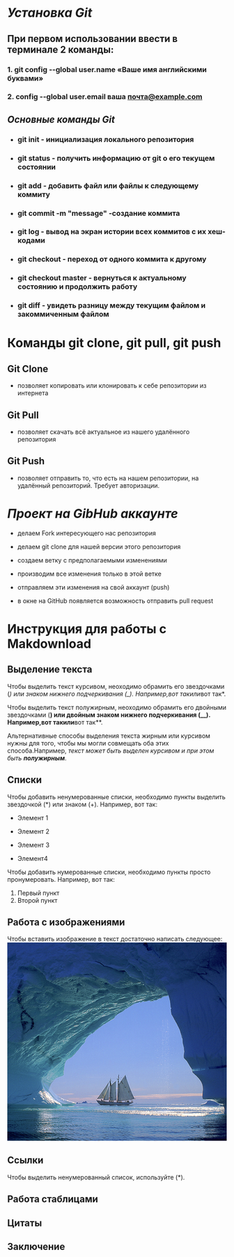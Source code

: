 # ***Установка Git***

## **При первом использовании ввести в терминале 2 команды:**  

### 1. git config --global user.name «Ваше имя английскими буквами»

### 2. config --global user.email ваша почта@example.com

## ***Основные команды Git***

* ### git init - инициализация локального репозитория

* ### git status - получить информацию от git о его текущем состоянии

* ### git add - добавить файл или файлы к следующему коммиту

* ### git commit -m "message" -создание коммита

* ### git log - вывод на экран истории всех коммитов с их хеш-кодами

* ### git checkout - переход от одного коммита к другому

* ### git checkout master - вернуться к актуальному состоянию и продолжить работу

* ### git diff - увидеть разницу между текущим файлом и закоммиченным файлом

# **Команды  git clone, git pull, git push**
## Git Clone

* позволяет копировать или клонировать к себе репозитории из интернета
## Git Pull

* позволяет скачать всё актуальное из нашего удалённого репозитория

##  Git Push 

* позволяет отправить то, что есть на нашем репозитории, на удалённый репозиторий. Требует авторизации.

# ***Проект на GibHub аккаунте***
* делаем Fork интересующего нас репозитория

* делаем git clone для нашей версии этого репозитория

* создаем ветку с предполагаемыми изменениями

* производим все изменения только в этой ветке

* отправляем эти изменения на свой аккаунт (push)

* в окне на GitHub появляется возможность отправить pull request

# Инструкция для работы с Makdownload

## Выделение текста

Чтобы выделить текст курсивом, неоходимо обрамить его звездочками (*) или знаком нижнего подчеркивания (_). Например,*вот так*или*вот так*.

Чтобы выделить текст полужирным, неоходимо обрамить его двойными звездочками (**) или двойным знаком нижнего подчеркивания (__). Например,**вот так**или**вот так**.

Альтернативные способы выделения текста жирным или курсивом нужны для того, чтобы мы могли совмещать оба этих способа.Например, _текст может быть выделен курсивом и при этом быть **полужирным**_.

## Списки

Чтобы добавить ненумерованные списки, необходимо пункты выделить звездочкой (*) или знаком (+). Например, вот так:

* Элемент 1
* Элемент 2
* Элемент 3

* Элемент4

Чтобы добавить нумерованные списки, необходимо пункты просто пронумеровать. Например, вот так:

1. Первый пункт
2. Второй пункт

## Работа с изображениями

Чтобы вставить изображение в текст достаточно написать следующее:
![Посмотри какое небо!](beautiful.jpg)

## Ссылки

Чтобы выделить ненумерованный список, используйте (*).

## Работа стаблицами

## Цитаты

## Заключение
